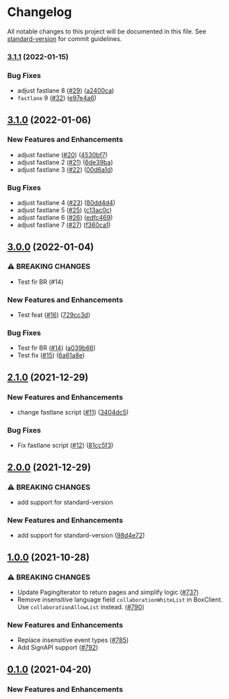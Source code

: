 # Changelog

All notable changes to this project will be documented in this file. See [standard-version](https://github.com/conventional-changelog/standard-version) for commit guidelines.

### [3.1.1](https://github.com/arjankowski/github-actions-release-test/compare/v3.1.0...v3.1.1) (2022-01-15)


### Bug Fixes

* adjust fastlane 8 ([#29](https://github.com/arjankowski/github-actions-release-test/issues/29)) ([a2400ca](https://github.com/arjankowski/github-actions-release-test/commit/a2400ca559042d5b9344cde61e733af6405856e3))
* `fastlane` 9 ([#32](https://github.com/arjankowski/github-actions-release-test/issues/32)) ([e97e4a6](https://github.com/arjankowski/github-actions-release-test/commit/e97e4a6a561daf2993b8a139d9222318ec7422f0))

## [3.1.0](https://github.com/arjankowski/github-actions-release-test/compare/v3.0.0...v3.1.0) (2022-01-06)


### New Features and Enhancements

* adjust fastlane ([#20](https://github.com/arjankowski/github-actions-release-test/issues/20)) ([4530bf7](https://github.com/arjankowski/github-actions-release-test/commit/4530bf7c2933c6c858ca66505aeb77fef9e63743))
* adjust fastlane 2 ([#21](https://github.com/arjankowski/github-actions-release-test/issues/21)) ([6de39ba](https://github.com/arjankowski/github-actions-release-test/commit/6de39ba4fe16c7a4cb6c83e48e0a3b77a6efc438))
* adjust fastlane 3 ([#22](https://github.com/arjankowski/github-actions-release-test/issues/22)) ([00d6a1d](https://github.com/arjankowski/github-actions-release-test/commit/00d6a1d1b828158b67ae7d657fda3bbec832aa05))

### Bug Fixes

* adjust fastlane 4 ([#23](https://github.com/arjankowski/github-actions-release-test/issues/23)) ([80dd4d4](https://github.com/arjankowski/github-actions-release-test/commit/80dd4d4b43f12206bb2297d995ed86fa4fb72073))
* adjust fastlane 5 ([#25](https://github.com/arjankowski/github-actions-release-test/issues/25)) ([c13ac0c](https://github.com/arjankowski/github-actions-release-test/commit/c13ac0c9b01d952e460753ed20216bf914f22ff8))
* adjust fastlane 6 ([#26](https://github.com/arjankowski/github-actions-release-test/issues/26)) ([edfc469](https://github.com/arjankowski/github-actions-release-test/commit/edfc4698f99da65e3c90a2718e3150c0cfc1beab))
* adjust fastlane 7 ([#27](https://github.com/arjankowski/github-actions-release-test/issues/27)) ([f360ca1](https://github.com/arjankowski/github-actions-release-test/commit/f360ca1f189db806053ad6abc5f903fec31db21a))

## [3.0.0](https://github.com/arjankowski/github-actions-release-test/compare/v2.1.0...v3.0.0) (2022-01-04)


### ⚠ BREAKING CHANGES

* Test fir BR (#14)

### New Features and Enhancements

* Test feat ([#16](https://github.com/arjankowski/github-actions-release-test/issues/16)) ([729cc3d](https://github.com/arjankowski/github-actions-release-test/commit/729cc3d853379cfaa820934a0a2c45f8575a355e))

### Bug Fixes

* Test fir BR ([#14](https://github.com/arjankowski/github-actions-release-test/issues/14)) ([a039b66](https://github.com/arjankowski/github-actions-release-test/commit/a039b66d90bd8188b1fda7e950f89d0c1d56e9ca))
* Test fix ([#15](https://github.com/arjankowski/github-actions-release-test/issues/15)) ([6a61a8e](https://github.com/arjankowski/github-actions-release-test/commit/6a61a8e9152a48c803917cf8818b152a60241984))

## [2.1.0](https://github.com/arjankowski/github-actions-release-test/compare/v2.0.0...v2.1.0) (2021-12-29)


### New Features and Enhancements

* change fastlane script ([#11](https://github.com/arjankowski/github-actions-release-test/issues/11)) ([3404dc5](https://github.com/arjankowski/github-actions-release-test/commit/3404dc5aa3afca486dd6bdf2f9c90a50eca52874))

### Bug Fixes

* Fix fastlane script ([#12](https://github.com/arjankowski/github-actions-release-test/issues/12)) ([81cc5f3](https://github.com/arjankowski/github-actions-release-test/commit/81cc5f338c9b4ec9a28aa22cb9f9dc102f2cf0b1))

## [2.0.0](https://github.com/arjankowski/github-actions-release-test/compare/v1.0.0...v2.0.0) (2021-12-29)


### ⚠ BREAKING CHANGES

* add support for standard-version

### New Features and Enhancements

* add support for standard-version ([98d4e72](https://github.com/arjankowski/github-actions-release-test/commit/98d4e7272f2aab229ea5b32628a9aeab39747f34))

## [1.0.0](https://github.com/box/box-ios-sdk/compare/v4.4.0...v5.0.0) (2021-10-28)

### ⚠ BREAKING CHANGES

- Update PagingIterator to return pages and simplify logic ([#737](https://github.com/box/box-ios-sdk/pull/737))
- Remove insensitive language field `collaborationWhiteList` in BoxClient. Use `collaborationAllowList` instead. ([#790](https://github.com/box/box-ios-sdk/pull/790))

### New Features and Enhancements

- Replace insensitive event types ([#785](https://github.com/box/box-ios-sdk/pull/785))
- Add SignAPI support ([#792](https://github.com/box/box-ios-sdk/pull/792))

## [0.1.0](https://github.com/box/box-ios-sdk/compare/v4.3.0...v4.4.0) (2021-04-20)

### New Features and Enhancements
